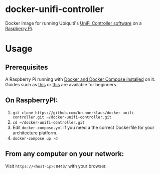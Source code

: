 # docker-unifi-controller

Docker image for running Ubiquiti's [UniFi Controller software](https://www.ubnt.com/download/unifi/) on a [Raspberry Pi](https://www.raspberrypi.org/).

# Usage

## Prerequisites

A Raspberry Pi running with [Docker and Docker Compose installed](https://docs.docker.com/engine/installation/linux/docker-ce/debian/#install-using-the-convenience-script) on it. Guides such as [this](https://blog.alexellis.io/getting-started-with-docker-on-raspberry-pi/) or [this](https://blog.hypriot.com/getting-started-with-docker-and-mac-on-the-raspberry-pi/) are available for beginners.

## On RaspberryPI:

1. `git clone https://github.com/brunnerklaus/docker-unifi-controller.git ~/docker-unifi-controller.git`
2. `cd ~/docker-unifi-controller.git`
3. Edit `docker-compose.yml` if you need a the correct Dockerfile for your architecture platform.
4. `docker-compose up -d`

## From any computer on your network:

Visit `https://<host-ip>:8443/` with your browser.
